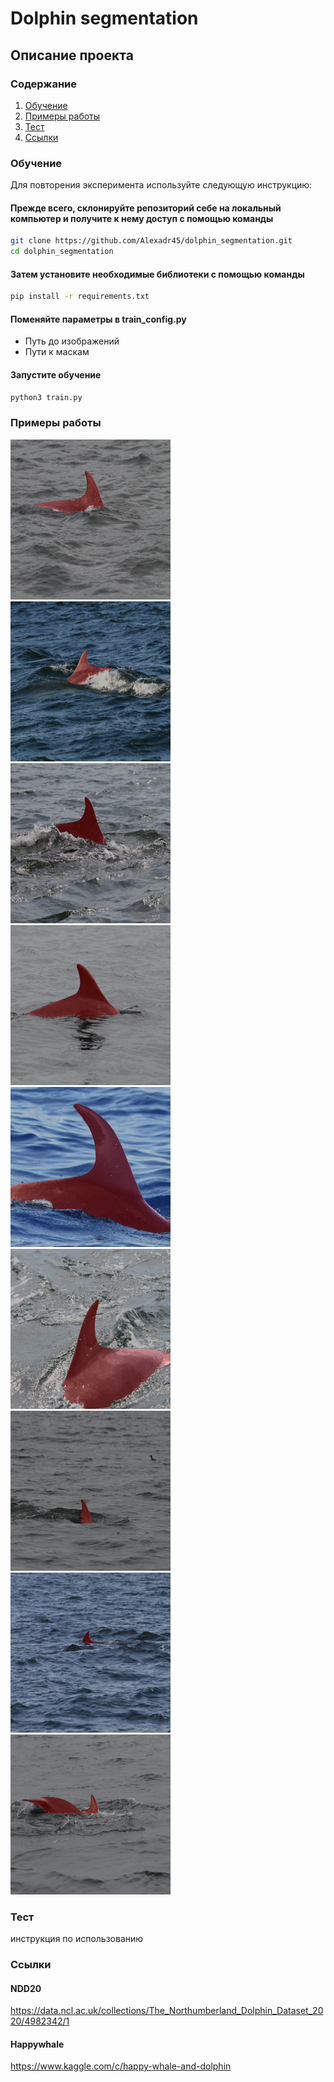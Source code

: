 # Dolphin segmentation

## Описание проекта

### Содержание
 1. [Обучение](#start)
 2. [Примеры работы](#examples)
 3. [Тест](#inference)
 4. [Ссылки](#datasets)


### Обучение <a name="start"></a>

Для повторения эксперимента используйте следующую инструкцию:

#### Прежде всего, склонируйте репозиторий себе на локальный компьютер и получите к нему доступ с помощью команды

```bash
git clone https://github.com/Alexadr45/dolphin_segmentation.git
cd dolphin_segmentation
```

#### Затем установите необходимые библиотеки с помощью команды

```bash
pip install -r requirements.txt
```

#### Поменяйте параметры в train_config.py

- Путь до изображений
- Пути к маскам


#### Запустите обучение

```bash
python3 train.py
```


### Примеры работы <a name="examples"></a>

<img src="test_result/000a8f2d5c316a.png" width="256" height="256"> <img src="test_result/000c476c11bad5.png" width="256" height="256"> <img src="test_result/00aa710486d3b5.png" width="256" height="256"> <img src="test_result/00b7e608440f77.png" width="256" height="256"> <img src="test_result/00c4c5832c0c78.png" width="256" height="256"> <img src="test_result/00cb904cf19b86.png" width="256" height="256"> <img src="test_result/00d0f38d99c221.png" width="256" height="256"> <img src="test_result/00e3258f41806c.png" width="256" height="256"> <img src="test_result/00e67227918b41.png" width="256" height="256">


### Тест <a name="inference"></a>

инструкция по использованию


### Ссылки <a name="datasets"><a/>
#### NDD20
https://data.ncl.ac.uk/collections/The_Northumberland_Dolphin_Dataset_2020/4982342/1
#### Happywhale
https://www.kaggle.com/c/happy-whale-and-dolphin
